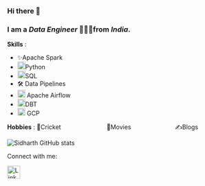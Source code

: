 ### Hi there 👋

<!--
**sidharth1805/sidharth1805** is a ✨ _special_ ✨ repository because its `README.md` (this file) appears on your GitHub profile.

Here are some ideas to get you started:

- 🔭 I’m currently working on ...
- 🌱 I’m currently learning ...
- 👯 I’m looking to collaborate on ...
- 🤔 I’m looking for help with ...
- 💬 Ask me about ...
- 📫 How to reach me: ...
- 😄 Pronouns: ...
- ⚡ Fun fact: ...
-->


### I am a ***Data Engineer*** 👨🏽‍💻from ***India***.

**Skills** : 
- ✨Apache Spark                               
- <img src="https://img.icons8.com/color/1x/python.png"  width="18" height="18">Python
- <img src="https://img.icons8.com/external-soft-fill-juicy-fish/1x/external-sql-coding-and-development-soft-fill-soft-fill-juicy-fish.png"  width="18" height="18">SQL
- 🛠 Data Pipelines
- <img src="https://encrypted-tbn0.gstatic.com/images?q=tbn:ANd9GcRUwtpCgMK2tp_o0zcHBuS73RQUrQLAsgWncS7im1H629Cr78SH30Yq-N3YGDwvEI_c8Sg&usqp=CAU"  width="18" height="18"> Apache Airflow
- <img src="https://seeklogo.com/images/D/dbt-logo-500AB0BAA7-seeklogo.com.png"  width="18" height="18">DBT
- <img src="https://img.icons8.com/color/1x/google-cloud-platform.png"  width="18" height="18"> GCP

**Hobbies** : 
🏏Cricket &nbsp;&nbsp;&nbsp;&nbsp;&nbsp;&nbsp;&nbsp;&nbsp;&nbsp;&nbsp;&nbsp;&nbsp;&nbsp;&nbsp;&nbsp;&nbsp;&nbsp;&nbsp;&nbsp;&nbsp;&nbsp;&nbsp;&nbsp;&nbsp;&nbsp; 🎥Movies&nbsp;&nbsp;&nbsp;&nbsp;&nbsp;&nbsp;&nbsp;&nbsp;&nbsp;&nbsp;&nbsp;&nbsp;&nbsp;&nbsp;&nbsp;&nbsp;&nbsp;&nbsp;&nbsp;&nbsp;&nbsp;&nbsp;&nbsp;&nbsp;&nbsp; ✍️Blogs &nbsp;&nbsp;&nbsp;

![Sidharth GitHub stats](https://github-readme-stats.vercel.app/api?username=sidharth1805&count_private=true&show_icons=true&theme=nightowl)

Connect with me:  

<p align='left'>
    <a href="https://www.linkedin.com/in/sidharth-ramalingam/">
    <img width="30px" alt="LinkedIn" src="https://cdn-icons-png.flaticon.com/512/174/174857.png" />
    </a> 
</p>

